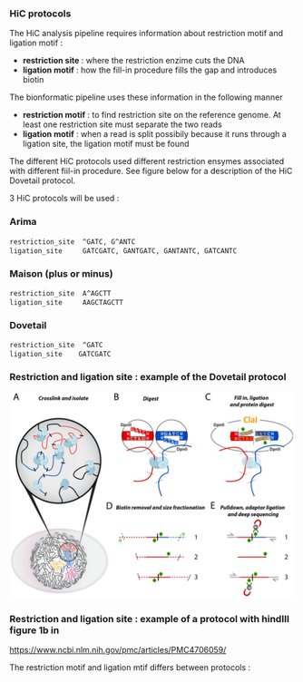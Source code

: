 
### HiC protocols

The HiC analysis pipeline requires information about restriction motif and ligation motif :
  - **restriction site** : where the restriction enzime cuts the DNA
  - **ligation motif** : how the fill-in procedure fills the gap and introduces biotin

The bionformatic pipeline uses these information in the following manner
  - **restriction motif** : to find restriction site on the reference genome. At least one restriction site must separate the two reads
  - **ligation motif** : when a read is split possibily because it runs through a ligation site, the ligation motif must be found

The different HiC protocols used different restriction ensymes associated with different fiil-in procedure.
See figure below for a description of the HiC Dovetail protocol.

3 HiC protocols will be used :

### Arima

```
restriction_site  ^GATC, G^ANTC 
ligation_site     GATCGATC, GANTGATC, GANTANTC, GATCANTC
```

###  Maison (plus or minus)

```
restriction_site  A^AGCTT
ligation_site     AAGCTAGCTT
```

### Dovetail

```
restriction_site  ^GATC
ligation_site    GATCGATC
```


### Restriction and ligation site : example of the Dovetail protocol

![Test image](https://github.com/StructVarGA/polledHiC/blob/master/pics/fill_in.jpg)

### Restriction and ligation site : example of a protocol with hindIII figure 1b in 

https://www.ncbi.nlm.nih.gov/pmc/articles/PMC4706059/

The restriction motif and ligation mtif differs between protocols :






